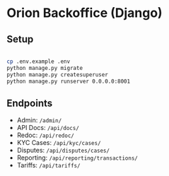 ﻿# Orion Backoffice (Django)

## Setup

```bash

cp .env.example .env
python manage.py migrate
python manage.py createsuperuser
python manage.py runserver 0.0.0.0:8001
````

## Endpoints

* Admin: `/admin/`
* API Docs: `/api/docs/`
* Redoc: `/api/redoc/`
* KYC Cases: `/api/kyc/cases/`
* Disputes: `/api/disputes/cases/`
* Reporting: `/api/reporting/transactions/`
* Tariffs: `/api/tariffs/`